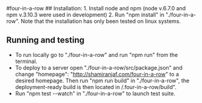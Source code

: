 <snippet>
  <content>
#four-in-a-row
## Installation:
1. Install node and npm (node v.6.7.0 and npm v.3.10.3 were used in development)
2. Run "npm install" in "./four-in-a-row". Note that the installation has only
been tested on linux systems.

## Running and testing
* To run locally go to "./four-in-a-row" and run "npm run" from the terminal.  
* To deploy to a server open "./four-in-a-row/src/package.json" and change 
  "homepage": "http://shamiranjaf.com/four-in-a-row"
to a desired homepage. Then run "npm run build" in
"./four-in-a-row", the deployment-ready build is then 
located in /.four-in-a-row/build".  
* Run "npm test --watch" in "./four-in-a-row" to launch test suite.
</content>
  <tabTrigger></tabTrigger>
</snippet>
